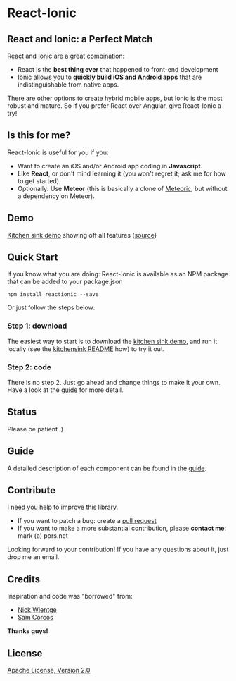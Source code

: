 # React-Ionic

## React and Ionic: a Perfect Match

[React](https://facebook.github.io/react/) and [Ionic](http://ionicframework.com/) are a great combination:

* React is the **best thing ever** that happened to front-end development
* Ionic allows you to **quickly build iOS and Android apps** that are indistinguishable from native apps.

There are other options to create hybrid mobile apps, but Ionic is the most robust and mature. So if you prefer React over Angular, give React-Ionic a try!

## Is this for me?

React-Ionic is useful for you if you:

* Want to create an iOS and/or Android app coding in **Javascript**.
* Like **React**, or don't mind learning it (you won't regret it; ask me for how to get started).
* Optionally: Use **Meteor** (this is basically a clone of [Meteoric](http://meteoric.github.io/), but without a dependency on Meteor).

## Demo

[Kitchen sink demo](http://pors.github.io/reactionic/#demo) showing off all features ([source](https://github.com/pors/reactionic-kitchensink))

## Quick Start

If you know what you are doing: React-Ionic is available as an NPM package that can be added to your package.json

    npm install reactionic --save
    
Or just follow the steps below:

### Step 1: download

The easiest way to start is to download the [kitchen sink demo](https://github.com/pors/reactionic-kitchensink), and run it locally (see the [kitchensink README](https://github.com/pors/reactionic-kitchensink/blob/master/README.md) how) to try it out.

### Step 2: code

There is no step 2. Just go ahead and change things to make it your own. Have a look at the [guide](https://github.com/pors/reactionic/blob/master/GUIDE.md) for more detail.

## Status

Please be patient :)

## Guide

A detailed description of each component can be found in the [guide](https://github.com/pors/reactionic/blob/master/GUIDE.md).

## Contribute

I need you help to improve this library.

* If you want to patch a bug: create a [pull request]()
* If you want to make a more substantial contribution, please **contact me**: mark (a) pors.net

Looking forward to your contribution! If you have any questions about it, just drop me an email.


## Credits

Inspiration and code was "borrowed" from: 

* [Nick Wientge](https://github.com/meteoric/meteor-ionic)
* [Sam Corcos](https://github.com/samcorcos)

**Thanks guys!**

## License

[Apache License, Version 2.0](https://github.com/pors/reactionic/blob/master/LICENSE)
